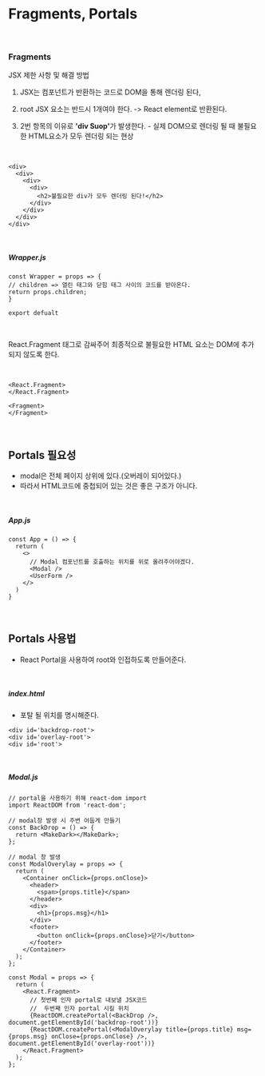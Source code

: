 # Fragments, Portals

<br>

### Fragments

JSX 제한 사항 및 해결 방법

1. JSX는 컴포넌트가 반환하는 코드로 DOM을 통해 렌더링 된다,

2. root JSX 요소는 반드시 1개여야 한다. -> React element로 반환된다.

3. 2번 항목의 이유로 <strong>'div Suop'</strong>가 발생한다. - 실제 DOM으로 렌더링 될 때 불필요한 HTML요소가 모두 렌더링 되는 현상

<br>

```
<div>
  <div>
    <div>
      <div>
        <h2>불필요한 div가 모두 렌더링 된다!</h2>
      </div>
    </div>
  </div>
</div>
```

<br>

##### Wrapper.js

```
const Wrapper = props => {
// children => 열린 태그와 닫힘 태그 사이의 코드를 받아온다.
return props.children;
}

export defualt
```

<br>

React.Fragment 태그로 감싸주어 최종적으로 불필요한 HTML 요소는 DOM에 추가되지 않도록 한다.

<br>

```
<React.Fragment>
</React.Fragment>

<Fragment>
</Fragment>
```

<br>

## Portals 필요성

- modal은 전체 페이지 상위에 있다.(오버레이 되어있다.)
- 따라서 HTML코드에 중첩되어 있는 것은 좋은 구조가 아니다.

<br>

##### App.js

```
const App = () => {
  return (
    <>
      // Modal 컴포넌트를 호출하는 위치를 위로 올려주어야겠다.
      <Modal />
      <UserForm />
    </>
  )
}
```

<br>

## Portals 사용법

- React Portal을 사용하여 root와 인접하도록 만들어준다.

<br>

##### index.html

- 포탈 될 위치를 명시해준다.

```
<div id='backdrop-root'>
<div id='overlay-root'>
<div id='root'>
```

<br>

##### Modal.js

```
// portal을 사용하기 위해 react-dom import
import ReactDOM from 'react-dom';

// modal창 발생 시 주변 어둡게 만들기
const BackDrop = () => {
  return <MakeDark></MakeDark>;
};

// modal 창 발생
const ModalOverylay = props => {
  return (
    <Container onClick={props.onClose}>
      <header>
        <span>{props.title}</span>
      </header>
      <div>
        <h1>{props.msg}</h1>
      </div>
      <footer>
        <button onClick={props.onClose}>닫기</button>
      </footer>
    </Container>
  );
};

const Modal = props => {
  return (
    <React.Fragment>
      // 첫번째 인자 portal로 내보낼 JSX코드
      //  두번째 인자 portal 시킬 위치
      {ReactDOM.createPortal(<BackDrop />, document.getElementById('backdrop-root'))}
      {ReactDOM.createPortal(<ModalOverylay title={props.title} msg={props.msg} onClose={props.onClose} />, document.getElementById('overlay-root'))}
    </React.Fragment>
  );
};
```
